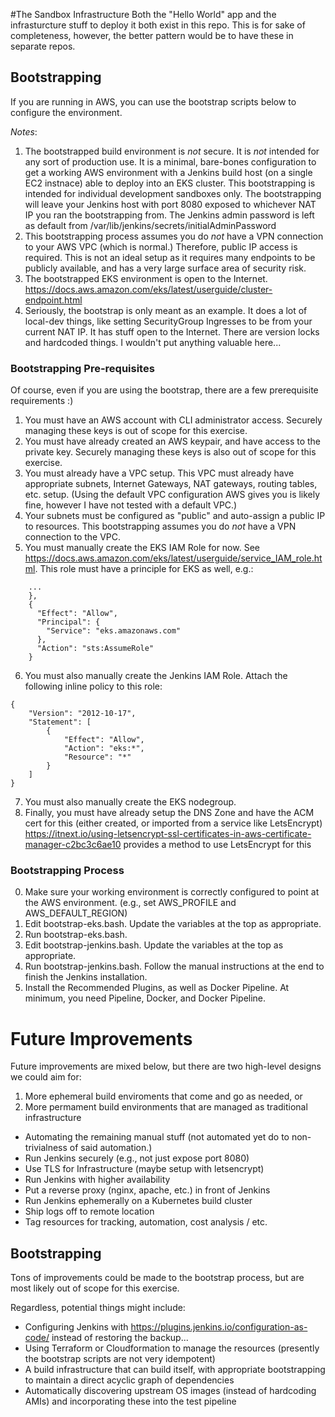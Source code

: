 #The Sandbox Infrastructure
Both the "Hello World" app and the infrasturcture stuff to deploy it both exist in this repo.  This is for sake of completeness, however, the better pattern would be to have these in separate repos.

## Bootstrapping
If you are running in AWS, you can use the bootstrap scripts below to configure the environment.

*Notes*:

1. The bootstrapped build environment is *not* secure.  It is *not* intended for any sort of production use.  It is a minimal, bare-bones configuration to get a working AWS environment with a Jenkins build host (on a single EC2 instnace) able to deploy into an EKS cluster.  This bootstrapping is intended for individual development sandboxes only.  The bootstrapping will leave your Jenkins host with port 8080 exposed to whichever NAT IP you ran the bootstrapping from.  The Jenkins admin password is left as default from /var/lib/jenkins/secrets/initialAdminPassword
2. This bootstrapping process assumes you do *not* have a VPN connection to your AWS VPC (which is normal.)  Therefore, public IP access is required.  This is not an ideal setup as it requires many endpoints to be publicly available, and has a very large surface area of security risk.
3. The bootstrapped EKS environment is open to the Internet.  https://docs.aws.amazon.com/eks/latest/userguide/cluster-endpoint.html
4. Seriously, the bootstrap is only meant as an example.  It does a lot of local-dev things, like setting SecurityGroup Ingresses to be from your current NAT IP.  It has stuff open to the Internet.  There are version locks and hardcoded things.  I wouldn't put anything valuable here...

### Bootstrapping Pre-requisites
Of course, even if you are using the bootstrap, there are a few prerequisite requirements :)
1. You must have an AWS account with CLI administrator access.  Securely managing these keys is out of scope for this exercise.
2. You must have already created an AWS keypair, and have access to the private key.  Securely managing these keys is also out of scope for this exercise.
3. You must already have a VPC setup.   This VPC must already have appropriate subnets, Internet Gateways, NAT gateways, routing tables, etc. setup.  (Using the default VPC configuration AWS gives you is likely fine, however I have not tested with a default VPC.)
4. Your subnets must be configured as "public" and auto-assign a public IP to resources.  This bootstrapping assumes you do *not* have a VPN connection to the VPC.
5. You must manually create the EKS IAM Role for now.  See https://docs.aws.amazon.com/eks/latest/userguide/service_IAM_role.html.   This role must have a principle for EKS as well, e.g.:
```
    ...
    },
    {
      "Effect": "Allow",
      "Principal": {
        "Service": "eks.amazonaws.com"
      },
      "Action": "sts:AssumeRole"
    }
```
6. You must also manually create the Jenkins IAM Role.  Attach the following inline policy to this role:
```
{
    "Version": "2012-10-17",
    "Statement": [
        {
            "Effect": "Allow",
            "Action": "eks:*",
            "Resource": "*"
        }
    ]
}
```
7. You must also manually create the EKS nodegroup.
8. Finally, you must have already setup the DNS Zone and have the ACM cert for this (either created, or imported from a service like LetsEncrypt)  
   https://itnext.io/using-letsencrypt-ssl-certificates-in-aws-certificate-manager-c2bc3c6ae10 provides a method to use LetsEncrypt for this

### Bootstrapping Process
0. Make sure your working environment is correctly configured to point at the AWS environment.  (e.g., set AWS_PROFILE and AWS_DEFAULT_REGION)
1. Edit bootstrap-eks.bash.  Update the variables at the top as appropriate.
2. Run bootstrap-eks.bash.
3. Edit bootstrap-jenkins.bash.  Update the variables at the top as appropriate.
4. Run bootstrap-jenkins.bash.  Follow the manual instructions at the end to finish the Jenkins installation.
5. Install the Recommended Plugins, as well as Docker Pipeline.  At minimum, you need Pipeline, Docker, and Docker Pipeline.

# Future Improvements
Future improvements are mixed below, but there are two high-level designs we could aim for:
1) More ephemeral build enviroments that come and go as needed, or
2) More permament build environments that are managed as traditional infrastructure

* Automating the remaining manual stuff (not automated yet do to non-trivialness of said automation.)
* Run Jenkins securely (e.g., not just expose port 8080)
* Use TLS for Infrastructure (maybe setup with letsencrypt)
* Run Jenkins with higher availability
* Put a reverse proxy (nginx, apache, etc.) in front of Jenkins
* Run Jenkins ephemerally on a Kubernetes build cluster
* Ship logs off to remote location
* Tag resources for tracking, automation, cost analysis / etc.
## Bootstrapping
Tons of improvements could be made to the bootstrap process, but are most likely out of scope for this exercise.

Regardless, potential things might include:
* Configuring Jenkins with https://plugins.jenkins.io/configuration-as-code/ instead of restoring the backup...
* Using Terraform or Cloudformation to manage the resources (presently the bootstrap scripts are not very idempotent)
* A build infrastructure that can build itself, with appropriate bootstrapping to maintain a direct acyclic graph of dependencies
* Automatically discovering upstream OS images (instead of hardcoding AMIs) and incorporating these into the test pipeline
